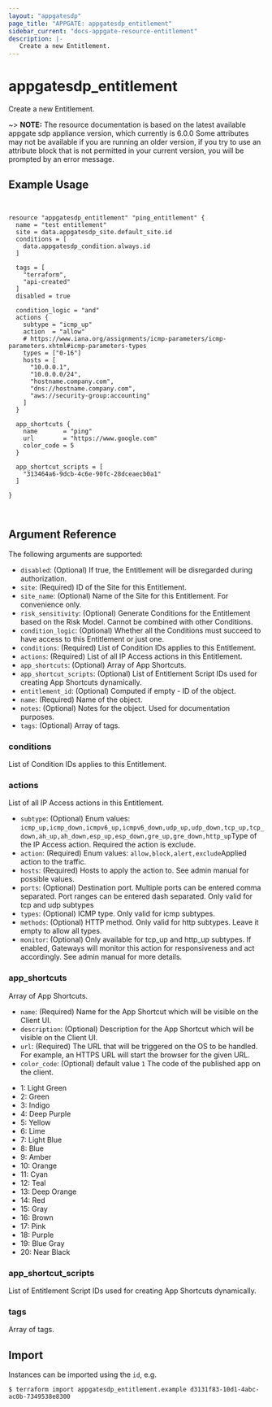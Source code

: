```yaml
---
layout: "appgatesdp"
page_title: "APPGATE: appgatesdp_entitlement"
sidebar_current: "docs-appgate-resource-entitlement"
description: |-
   Create a new Entitlement.
---
```


# appgatesdp_entitlement

Create a new Entitlement.

~> **NOTE:**  The resource documentation is based on the latest available appgate sdp appliance version, which currently is 6.0.0
Some attributes may not be available if you are running an older version, if you try to use an attribute block that is not permitted in your current version, you will be prompted by an error message.


## Example Usage

```hcl


resource "appgatesdp_entitlement" "ping_entitlement" {
  name = "test entitlement"
  site = data.appgatesdp_site.default_site.id
  conditions = [
    data.appgatesdp_condition.always.id
  ]

  tags = [
    "terraform",
    "api-created"
  ]
  disabled = true

  condition_logic = "and"
  actions {
    subtype = "icmp_up"
    action  = "allow"
    # https://www.iana.org/assignments/icmp-parameters/icmp-parameters.xhtml#icmp-parameters-types
    types = ["0-16"]
    hosts = [
      "10.0.0.1",
      "10.0.0.0/24",
      "hostname.company.com",
      "dns://hostname.company.com",
      "aws://security-group:accounting"
    ]
  }

  app_shortcuts {
    name       = "ping"
    url        = "https://www.google.com"
    color_code = 5
  }

  app_shortcut_scripts = [
    "313464a6-9dcb-4c6e-90fc-28dceaecb0a1"
  ]

}



```

## Argument Reference

The following arguments are supported:


* `disabled`: (Optional) If true, the Entitlement will be disregarded during authorization.
* `site`: (Required) ID of the Site for this Entitlement.
* `site_name`: (Optional) Name of the Site for this Entitlement. For convenience only.
* `risk_sensitivity`: (Optional) Generate Conditions for the Entitlement based on the Risk Model. Cannot be combined with other Conditions.
* `condition_logic`: (Optional) Whether all the Conditions must succeed to have access to this Entitlement or just one.
* `conditions`: (Required) List of Condition IDs applies to this Entitlement.
* `actions`: (Required) List of all IP Access actions in this Entitlement.
* `app_shortcuts`: (Optional) Array of App Shortcuts.
* `app_shortcut_scripts`: (Optional) List of Entitlement Script IDs used for creating App Shortcuts dynamically.
* `entitlement_id`: (Optional) Computed if empty -  ID of the object.
* `name`: (Required) Name of the object.
* `notes`: (Optional) Notes for the object. Used for documentation purposes.
* `tags`: (Optional) Array of tags.


### conditions
List of Condition IDs applies to this Entitlement.

### actions
List of all IP Access actions in this Entitlement.

* `subtype`:  (Optional)  Enum values: `icmp_up,icmp_down,icmpv6_up,icmpv6_down,udp_up,udp_down,tcp_up,tcp_down,ah_up,ah_down,esp_up,esp_down,gre_up,gre_down,http_up`Type of the IP Access action. Required the action is exclude.
* `action`: (Required)  Enum values: `allow,block,alert,exclude`Applied action to the traffic.
* `hosts`: (Required) Hosts to apply the action to. See admin manual for possible values.
* `ports`:  (Optional) Destination port. Multiple ports can be entered comma separated. Port ranges can be entered dash separated. Only valid for tcp and udp subtypes
* `types`:  (Optional) ICMP type. Only valid for icmp subtypes.
* `methods`:  (Optional) HTTP method. Only valid for http subtypes. Leave it empty to allow all types.
* `monitor`:  (Optional) Only available for tcp_up and http_up subtypes. If enabled, Gateways will monitor this action for responsiveness and act accordingly. See admin manual for more details.
### app_shortcuts
Array of App Shortcuts.

* `name`: (Required) Name for the App Shortcut which will be visible on the Client UI.
* `description`:  (Optional) Description for the App Shortcut which will be visible on the Client UI.
* `url`: (Required) The URL that will be triggered on the OS to be handled. For example, an HTTPS URL will start the browser for the given URL.
* `color_code`:  (Optional)  default value `1` The code of the published app on the client.
- 1: Light Green
- 2: Green
- 3: Indigo
- 4: Deep Purple
- 5: Yellow
- 6: Lime
- 7: Light Blue
- 8: Blue
- 9: Amber
- 10: Orange
- 11: Cyan
- 12: Teal
- 13: Deep Orange
- 14: Red
- 15: Gray
- 16: Brown
- 17: Pink
- 18: Purple
- 19: Blue Gray
- 20: Near Black

### app_shortcut_scripts
List of Entitlement Script IDs used for creating App Shortcuts dynamically.

### tags
Array of tags.




## Import

Instances can be imported using the `id`, e.g.

```
$ terraform import appgatesdp_entitlement.example d3131f83-10d1-4abc-ac0b-7349538e8300
```
